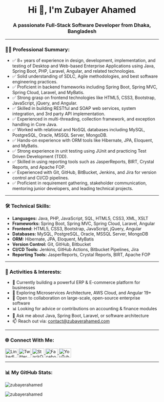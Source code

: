 <h1 align="center">Hi 👋, I'm Zubayer Ahamed</h1>
<h3 align="center">A passionate Full-Stack Software Developer from Dhaka, Bangladesh</h3>

---

<h3 align="left">👨‍💻 Professional Summary:</h3>

<ul>
  <li>✅ 8+ years of experience in design, development, implementation, and testing of Desktop and Web-based Enterprise Applications using Java, Spring Boot, PHP, Laravel, Angular, and related technologies.</li>
  <li>✅ Solid understanding of SDLC, Agile methodologies, and best software engineering practices.</li>
  <li>✅ Proficient in backend frameworks including Spring Boot, Spring MVC, Spring Cloud, Laravel, and MyBatis.</li>
  <li>✅ Strong grasp on frontend technologies like HTML5, CSS3, Bootstrap, JavaScript, jQuery, and Angular.</li>
  <li>✅ Skilled in building RESTful and SOAP web services, system integration, and 3rd party API implementation.</li>
  <li>✅ Experienced in multi-threading, collection framework, and exception handling in Core Java.</li>
  <li>✅ Worked with relational and NoSQL databases including MySQL, PostgreSQL, Oracle, MSSQL Server, MongoDB.</li>
  <li>✅ Hands-on experience with ORM tools like Hibernate, JPA, Eloquent, and MyBatis.</li>
  <li>✅ Strong experience in unit testing using JUnit and practicing Test Driven Development (TDD).</li>
  <li>✅ Skilled in using reporting tools such as JasperReports, BIRT, Crystal Reports, and Apache FOP.</li>
  <li>✅ Experienced with Git, GitHub, BitBucket, Jenkins, and Jira for version control and CI/CD pipelines.</li>
  <li>✅ Proficient in requirement gathering, stakeholder communication, mentoring junior developers, and leading technical projects.</li>
</ul>

---

<h3 align="left">🛠️ Technical Skills:</h3>

<ul>
  <li><b>Languages:</b> Java, PHP, JavaScript, SQL, HTML5, CSS3, XML, XSLT</li>
  <li><b>Frameworks:</b> Spring Boot, Spring MVC, Spring Cloud, Laravel, Angular</li>
  <li><b>Frontend:</b> HTML5, CSS3, Bootstrap, JavaScript, jQuery, Angular</li>
  <li><b>Databases:</b> MySQL, PostgreSQL, Oracle, MSSQL Server, MongoDB</li>
  <li><b>ORM:</b> Hibernate, JPA, Eloquent, MyBatis</li>
  <li><b>Version Control:</b> Git, GitHub, Bitbucket</li>
  <li><b>CI/CD Tools:</b> Jenkins, GitHub Actions, Bitbucket Pipelines, Jira</li>
  <li><b>Reporting Tools:</b> JasperReports, Crystal Reports, BIRT, Apache FOP</li>
</ul>

---

<h3 align="left">🚀 Activities & Interests:</h3>

<ul>
  <li>🔭 Currently building a powerful ERP & E-commerce platform for businesses</li>
  <li>🌱 Exploring Microservices Architecture, AWS Cloud, and Angular 19+</li>
  <li>🤝 Open to collaboration on large-scale, open-source enterprise software</li>
  <li>📊 Looking for advice or contributions on accounting & finance modules</li>
  <li>💬 Ask me about Java, Spring Boot, Laravel, or software architecture</li>
  <li>📫 Reach out via: <a href="mailto:contact@zubayerahamed.com">contact@zubayerahamed.com</a></li>
</ul>

---

<h3 align="left">🌐 Connect With Me:</h3>
<p align="left">
  <a href="https://linkedin.com/in/zubayer-ahamed-55a869159" target="blank">
    <img align="center" src="https://cdn.jsdelivr.net/npm/simple-icons@v3/icons/linkedin.svg" alt="LinkedIn" height="30" width="40" />
  </a>
  <a href="https://twitter.com/zubayer1990" target="blank">
    <img align="center" src="https://cdn.jsdelivr.net/npm/simple-icons@v3/icons/twitter.svg" alt="Twitter" height="30" width="40" />
  </a>
  <a href="https://stackoverflow.com/users/11906283" target="blank">
    <img align="center" src="https://cdn.jsdelivr.net/npm/simple-icons@v3/icons/stackoverflow.svg" alt="StackOverflow" height="30" width="40" />
  </a>
  <a href="https://fb.com/zubayerahamed" target="blank">
    <img align="center" src="https://cdn.jsdelivr.net/npm/simple-icons@v3/icons/facebook.svg" alt="Facebook" height="30" width="40" />
  </a>
  <a href="https://www.youtube.com/@zubayerahamed" target="blank">
    <img align="center" src="https://cdn.jsdelivr.net/npm/simple-icons@v3/icons/youtube.svg" alt="YouTube" height="30" width="40" />
  </a>
</p>

---

<h3 align="left">📊 My GitHub Stats:</h3>

<p align="left">
  <img src="https://github-readme-stats.vercel.app/api?username=zubayerahamed&show_icons=true&theme=default" alt="zubayerahamed" />
</p>

<p align="left">
  <img src="https://github-readme-streak-stats.herokuapp.com/?user=zubayerahamed" alt="zubayerahamed" />
</p>
